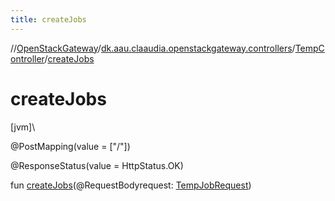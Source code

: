```yaml
---
title: createJobs
---
```

//[OpenStackGateway](../../../index.html)/[dk.aau.claaudia.openstackgateway.controllers](../index.html)/[TempController](index.html)/[createJobs](create-jobs.html)



# createJobs



[jvm]\




@PostMapping(value = ["/"])



@ResponseStatus(value = HttpStatus.OK)



fun [createJobs](create-jobs.html)(@RequestBodyrequest: [TempJobRequest](../../dk.aau.claaudia.openstackgateway.models.requests/-temp-job-request/index.html))




